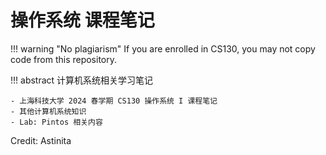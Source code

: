 # 操作系统 课程笔记

!!! warning "No plagiarism"
    If you are enrolled in CS130, you may not copy code from this repository.

!!! abstract
    计算机系统相关学习笔记

    - 上海科技大学 2024 春学期 CS130 操作系统 I 课程笔记
    - 其他计算机系统知识
    - Lab: Pintos 相关内容

Credit: Astinita